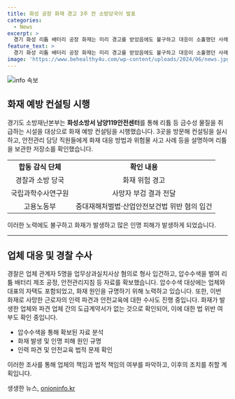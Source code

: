 ```yaml
---
title: 화성 공장 화재 경고 3주 전 소방당국이 발표
categories:
  - News
excerpt: >
  경기 화성 리튬 배터리 공장 화재는 미리 경고를 받았음에도 불구하고 대응이 소홀했던 사례로 조명받고 있다. 소방 당국과 경찰 등 감식단은 화재 예방 컨설팅을 진행하고, 관련 업체들에 대한 강제수사가 진행 중이다. 화재로 23명이 사망한 가운데, 고용부는 불법 파견 의혹에 대한 조사도 진행 중이며, 업체 관계자들은 중대재해처벌법 위반 등의 혐의로 입건되었다. 또한, 화재가 발생한 공장과 관련된 파견 근로자와의 관계에 대한 의혹이 제기되고 있다.
feature_text: >
  경기 화성 리튬 배터리 공장 화재는 미리 경고를 받았음에도 불구하고 대응이 소홀했던 사례로 조명받고 있다. 소방 당국과 경찰 등 감식단은 화재 예방 컨설팅을 진행하고, 관련 업체들에 대한 강제수사가 진행 중이다. 화재로 23명이 사망한 가운데, 고용부는 불법 파견 의혹에 대한 조사도 진행 중이며, 업체 관계자들은 중대재해처벌법 위반 등의 혐의로 입건되었다. 또한, 화재가 발생한 공장과 관련된 파견 근로자와의 관계에 대한 의혹이 제기되고 있다.
image: 'https://www.behealthy4u.com/wp-content/uploads/2024/06/news.jpg'
---
```


<p><img src="https://www.behealthy4u.com/wp-content/uploads/2024/06/news.jpg" alt="info 속보" /></p>

<h2 data-ke-size="size26">화재 예방 컨설팅 시행</h2>

<p data-ke-size="size16">경기도 소방재난본부는 <b>화성소방서 남양119안전센터</b>를 통해 리튬 등 금수성 물질을 취급하는 시설을 대상으로 화재 예방 컨설팅을 시행했습니다. 3곳을 방문해 컨설팅을 실시하고, 안전관리 담당 직원들에게 화재 대응 방법과 위험물 사고 사례 등을 설명하며 리튬을 보관한 저장소를 확인했습니다.</p>

<table>
    <tr>
        <td style="text-align: center; height: 17px;"><b>합동 감식 단체</b></td>
        <td style="text-align: center; height: 17px;"><b>확인 내용</b></td>
    </tr>
    <tr>
        <td style="text-align: center; height: 17px;">경찰과 소방 당국</td>
        <td style="text-align: center; height: 17px;">화재 위험 경고</td>
    </tr>
    <tr>
        <td style="text-align: center; height: 17px;">국립과학수사연구원</td>
        <td style="text-align: center; height: 17px;">사망자 부검 결과 전달</td>
    </tr>
    <tr>
        <td style="text-align: center; height: 17px;">고용노동부</td>
        <td style="text-align: center; height: 17px;">중대재해처벌법·산업안전보건법 위반 혐의 입건</td>
    </tr>
</table>

<p data-ke-size="size16">이러한 노력에도 불구하고 화재가 발생하고 많은 인명 피해가 발생하게 되었습니다. </p>

<hr>

<h2 data-ke-size="size26">업체 대응 및 경찰 수사</h2>

<p data-ke-size="size16">경찰은 업체 관계자 5명을 업무상과실치사상 혐의로 형사 입건하고, 압수수색을 벌여 리튬 배터리 제조 공정, 안전관리지침 등 자료를 확보했습니다. 압수수색 대상에는 업체와 대표의 자택도 포함되었고, 화재 원인을 규명하기 위해 노력하고 있습니다. 또한, 이번 화재로 사망한 근로자의 인력 파견과 안전교육에 대한 수사도 진행 중입니다. 화재가 발생한 업체와 파견 업체 간의 도급계약서가 없는 것으로 확인되어, 이에 대한 법 위반 여부도 확인 중입니다.</p>

<ul>
    <li>압수수색을 통해 확보된 자료 분석</li>
    <li>화재 발생 및 인명 피해 원인 규명</li>
    <li>인력 파견 및 안전교육 법적 문제 확인</li>
</ul>

<p data-ke-size="size16">이러한 조사를 통해 업체의 책임과 법적 책임의 여부를 파악하고, 이후의 조치를 취할 계획입니다.</p>
생생한 뉴스, <a href="https://onioninfo.kr" rel="dofollow">onioninfo.kr</a>


